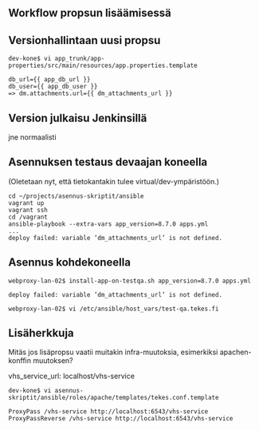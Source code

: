 
Workflow propsun lisäämisessä
-----------------------------


Versionhallintaan uusi propsu
-----------------------------


`dev-kone$ vi app_trunk/app-properties/src/main/resources/app.properties.template`

    db_url={{ app_db_url }}
    db_user={{ app_db_user }}
    => dm.attachments.url={{ dm_attachments_url }}


Version julkaisu Jenkinsillä
-------------------------

jne normaalisti


Asennuksen testaus devaajan koneella
------------------------------

(Oletetaan nyt, että tietokantakin tulee virtual/dev-ympäristöön.)

    cd ~/projects/asennus-skriptit/ansible
    vagrant up
    vagrant ssh 
    cd /vagrant
    ansible-playbook --extra-vars app_version=8.7.0 apps.yml 
    ... 
    deploy failed: variable ’dm_attachments_url’ is not defined. 

Asennus kohdekoneella
---------------


    webproxy-lan-02$ install-app-on-testqa.sh app_version=8.7.0 apps.yml

    deploy failed: variable ’dm_attachments_url’ is not defined. 

    webproxy-lan-02$ vi /etc/ansible/host_vars/test-qa.tekes.fi



Lisäherkkuja
------------

Mitäs jos lisäpropsu vaatii muitakin infra-muutoksia, esimerkiksi apachen-konffin 
muutoksen?

vhs_service_url: localhost/vhs-service


`dev-kone$ vi asennus-skriptit/ansible/roles/apache/templates/tekes.conf.template`

    ProxyPass /vhs-service http://localhost:6543/vhs-service
    ProxyPassReverse /vhs-service http://localhost:6543/vhs-service





